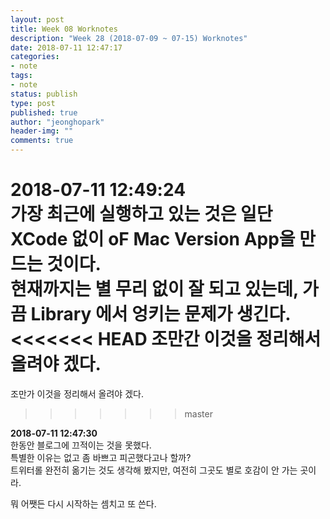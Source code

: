 ```yaml
---
layout: post
title: Week 08 Worknotes
description: "Week 28 (2018-07-09 ~ 07-15) Worknotes"
date: 2018-07-11 12:47:17
categories:
- note
tags:
- note
status: publish
type: post
published: true
author: "jeonghopark"
header-img: ""
comments: true
---                     
```

**2018-07-11 12:49:24**                 
가장 최근에 실행하고 있는 것은 일단 XCode 없이 oF Mac Version App을 만드는 것이다.              
현재까지는 별 무리 없이 잘 되고 있는데, 가끔 Library 에서 엉키는 문제가 생긴다.          
<<<<<<< HEAD
조만간 이것을 정리해서 올려야 겠다.                
=======
조만가 이것을 정리해서 올려야 겠다.                
>>>>>>> master

**2018-07-11 12:47:30**                 
한동안 블로그에 끄적이는 것을 못했다.                   
특별한 이유는 없고 좀 바쁘고 피곤했다고나 할까?             
트위터롤 완전히 옮기는 것도 생각해 봤지만, 여전히 그곳도 별로 호감이 안 가는 곳이라.           

뭐 어쨋든 다시 시작하는 셈치고 또 쓴다.         


